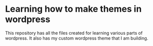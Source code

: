 <!-- This is a header -->
#   Learning how to make themes in wordpress

This repository has all the files created for learning various parts of wordpress. 
It also has my custom wordpress theme that I am building. 